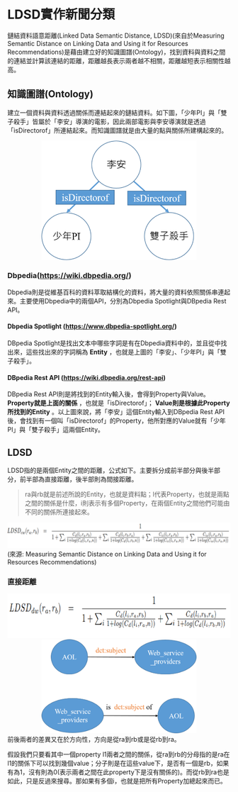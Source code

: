 LDSD實作新聞分類
==
鏈結資料語意距離(Linked Data Semantic Distance, LDSD)(來自於Measuring Semantic Distance on Linking Data and Using it for Resources Recommendations)是藉由建立好的知識圖譜(Ontology)，找到資料與資料之間的連結並計算該連結的距離，距離越長表示兩者越不相關，距離越短表示相關性越高。

知識圖譜(Ontology)
--
建立一個資料與資料透過關係而連結起來的鏈結資料。如下圖，「少年PI」與「雙子殺手」皆屬於「李安」導演的電影，因此兩部電影與李安導演就是透過「isDirectorof」所連結起來。而知識圖譜就是由大量的點與關係所建構起來的。
<div align=center><img src="https://github.com/tingnli6603/LDSD_Classification/blob/master/readme_img/ontology_sample.png" width="350"></div>

### Dbpedia(https://wiki.dbpedia.org/)
Dbpedia則是從維基百科的資料萃取結構化的資料，將大量的資料依照關係串連起來。主要使用Dbpedia中的兩個API，分別為Dbpedia Spotlight與DBpedia Rest API。

#### Dbpedia Spotlight (https://www.dbpedia-spotlight.org/)
DBpedia Spotlight是找出文本中哪些字詞是有在Dbpedia資料中的，並且從中找出來，這些找出來的字詞稱為 __Entity__ ，也就是上圖的「李安」、「少年PI」與「雙子殺手」。

#### DBpedia Rest API (https://wiki.dbpedia.org/rest-api)
DBpedia Rest API則是將找到的Entity輸入後，會得到Property與Value。 __Property就是上面的關係__ ，也就是「isDirectorof」； __Value則是根據此Property所找到的Entity__ 。以上圖來說，將「李安」這個Entity輸入到DBpedia Rest API後，會找到有一個叫「isDirectorof」的Property，他所對應的Value就有「少年PI」與「雙子殺手」這兩個Entity。

LDSD
--
LDSD指的是兩個Entity之間的距離，公式如下。主要拆分成前半部分與後半部分，前半部為直接距離，後半部則為間接距離。
> ra與rb就是前述所說的Entity，也就是資料點；l代表Property，也就是兩點之間的關係是什麼，i則表示有多個Property，在兩個Entity之間他們可能由不同的關係所連接起來。

<div align=center><img src="https://github.com/tingnli6603/LDSD_Classification/blob/master/readme_img/ldsd_algorithm.png"></div>
(來源: Measuring Semantic Distance on Linking Data and Using it for Resources Recommendations)

### 直接距離
<div align=center><img src="https://github.com/tingnli6603/LDSD_Classification/blob/master/readme_img/direct_distance_algorithm.png" width="600"></div>
<div align=center><img src="https://github.com/tingnli6603/LDSD_Classification/blob/master/readme_img/direct_distance_sample.png" width="350"></div>
前後兩者的差異又在於方向性，方向是從ra到rb或是從rb到ra。

假設我們只要看其中一個property l1兩者之間的關係，從ra到rb的分母指的是ra在l1的關係下可以找到幾個value；分子則是在這些value下，是否有一個是rb，如果有為1，沒有則為0(表示兩者之間在此property下是沒有關係的)。而從rb到ra也是如此，只是反過來搜尋。那如果有多個i，也就是把所有Property加總起來而已。
